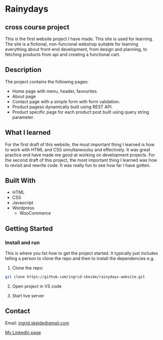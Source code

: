 # Rainydays
## cross course project

This is the first website project I have made. This site is used for learning. The site is a fictional, non-funcional webshop suitable for learning everything about front-end development, from design and planning, to fetching products from api and creating a functional cart.

## Description

The project contains the following pages:

- Home page with menu, header, favourites.
- About page
- Contact page with a simple form with form validation.
- Product pagess dynamically built using REST API.
- Product specific page for each product post built using query string parameter.

## What I learned

For the first draft of this website, the most important thing I learned is how to work with HTML and CSS simultaneoulsy and effectively. It was great practice and have made me good at working on development projects. For the second draft of this project, the most important thing I learned was how to revisit and rewrite code. It was really fun to see how far I have gotten.

## Built With

- HTML
- CSS
- Javascript
- Wordpress
  - WooCommerce

## Getting Started

### Install and run

This is where you list how to get the project started. It typically just includes telling a person to clone the repo and then to install the dependencies e.g.

1. Clone the repo:

```bash
git clone https://github.com/ingrid-skeide/rainydays-website.git
```

2. Open project in VS code

3. Start live server


## Contact

Email: ingrid.skeide@gmail.com

[My LinkedIn page](https://www.linkedin.com/in/ingrid-skeide-a94abb145/)
